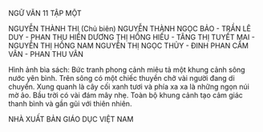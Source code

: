 NGỮ VĂN 11
TẬP MỘT

NGUYỄN THÀNH THI (Chủ biên)
NGUYỄN THÀNH NGỌC BẢO - TRẦN LÊ DUY - PHAN THU HIỀN
DƯƠNG THỊ HỒNG HIẾU - TĂNG THỊ TUYẾT MAI - NGUYỄN THỊ HỒNG NAM
NGUYỄN THỊ NGỌC THỦY - ĐINH PHAN CẨM VÂN - PHAN THU VÂN

Hình ảnh bìa sách: Bức tranh phong cảnh miêu tả một khung cảnh sông nước yên bình. Trên sông có một chiếc thuyền chở vài người đang di chuyển. Xung quanh là cây cối xanh tươi và phía xa xa là những ngọn núi mờ ảo. Bầu trời có vài đám mây nhẹ. Toàn bộ khung cảnh tạo cảm giác thanh bình và gần gũi với thiên nhiên.

NHÀ XUẤT BẢN GIÁO DỤC VIỆT NAM